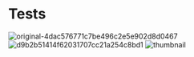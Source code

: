 # Tests
![original-4dac576771c7be496c2e5e902d8d0467](https://github.com/ralphkristiankalur/Tests/assets/145098702/605e0cd9-87a7-4ce4-9147-12956e0d3f95)
![d9b2b51414f62031707cc21a254c8bd1](https://github.com/ralphkristiankalur/Tests/assets/145098702/e7b3b926-6b18-48c9-bd98-eee7e5fe948f)
![thumbnail](https://github.com/ralphkristiankalur/Tests/assets/145098702/28936c6c-2616-4540-9169-25702b9cfeb1)
